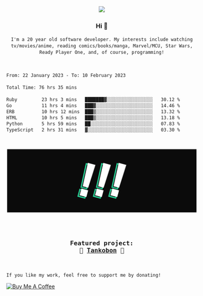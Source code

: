 <div align="center">
  <img src="https://media4.giphy.com/media/Nx0rz3jtxtEre/giphy.gif" width="auto" height="100px">
  <h3>Hi 👋</h3>
  <p><code>I'm a 20 year old software developer. My interests include watching tv/movies/anime, reading comics/books/manga, Marvel/MCU, Star Wars, Ready Player One, and, of course, programming!</code></p>
  <br>
</div>



```text
From: 22 January 2023 - To: 10 February 2023

Total Time: 76 hrs 35 mins

Ruby         23 hrs 3 mins   ███████▓░░░░░░░░░░░░░░░░░   30.12 %
Go           11 hrs 4 mins   ███▓░░░░░░░░░░░░░░░░░░░░░   14.46 %
ERB          10 hrs 12 mins  ███▒░░░░░░░░░░░░░░░░░░░░░   13.32 %
HTML         10 hrs 5 mins   ███▒░░░░░░░░░░░░░░░░░░░░░   13.18 %
Python       5 hrs 59 mins   ██░░░░░░░░░░░░░░░░░░░░░░░   07.83 %
TypeScript   2 hrs 31 mins   ▓░░░░░░░░░░░░░░░░░░░░░░░░   03.30 %
```



<pre>
  <p align="center"><a href="https://tankobon.fly.dev"><img src="https://github.com/crxssed7/tankobon/raw/master/brand/header.png?raw=true" width="500px" height="auto" /></a></p>
  <h3 align="center"> Featured project: <br>📖 <a href="https://tankobon.fly.dev">Tankobon</a> 📖</h3>
</pre>

`If you like my work, feel free to support me by donating!`

<a href="https://www.buymeacoffee.com/crxssed" target="_blank"><img src="https://cdn.buymeacoffee.com/buttons/v2/default-yellow.png" alt="Buy Me A Coffee" style="height: 60px !important;width: 217px !important;" ></a>

